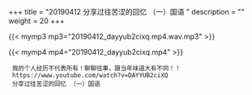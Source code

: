 +++
title = "20190412  分享过往苦涩的回忆 （一）国语 "
description = ""
weight = 20
+++

{{< mymp3 mp3="20190412_dayyub2cixq.mp4.wav.mp3" >}}

{{< mymp4 mp4="20190412_dayyub2cixq.mp4" >}}

     我的个人经历不代表所有！聊聊往事，跟当年味道大有不同！！ 
     https://www.youtube.com/watch?v=DAYYUB2ciXQ 
     分享过往苦涩的回忆 （一）国语 
